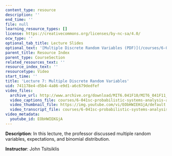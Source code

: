 ```yaml
---
content_type: resource
description: ''
end_time: ''
file: null
learning_resource_types: []
license: https://creativecommons.org/licenses/by-nc-sa/4.0/
ocw_type: ''
optional_tab_title: Lecture Slides
optional_text: '[Multiple Discrete Random Variables (PDF)](/courses/6-041sc-probabilistic-systems-analysis-and-applied-probability-fall-2013/resources/mit6_041scf13_l07)'
parent_title: Resource Index
parent_type: CourseSection
related_resources_text: ''
resource_index_text: ''
resourcetype: Video
start_time: ''
title: 'Lecture 7: Multiple Discrete Random Variables'
uid: 741178e4-d5b4-4a86-e9d1-a6c679dedfef
video_files:
  archive_url: http://www.archive.org/download/MIT6.041F10/MIT6_041F11_lec07_300k.mp4
  video_captions_file: courses/6-041sc-probabilistic-systems-analysis-and-applied-probability-fall-2013/EObHWIEKGjA_captions.webvtt
  video_thumbnail_file: https://img.youtube.com/vi/EObHWIEKGjA/default.jpg
  video_transcript_file: courses/6-041sc-probabilistic-systems-analysis-and-applied-probability-fall-2013/EObHWIEKGjA_transcript.pdf
video_metadata:
  youtube_id: EObHWIEKGjA
---
```


**Description**: In this lecture, the professor discussed multiple random variables, expectations, and binomial distribution.

**Instructor**: John Tsitsiklis

